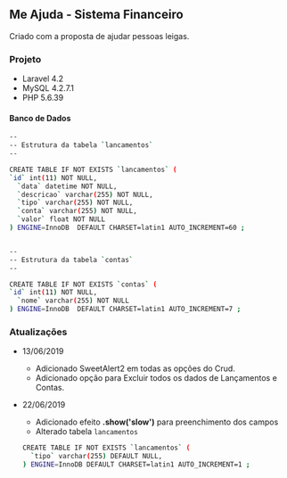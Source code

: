 ## Me Ajuda - Sistema Financeiro

Criado com a proposta de ajudar pessoas leigas.

### Projeto

- Laravel 4.2
- MySQL 4.2.7.1
- PHP 5.6.39

#### Banco de Dados

```sh
--
-- Estrutura da tabela `lancamentos`
--

CREATE TABLE IF NOT EXISTS `lancamentos` (
`id` int(11) NOT NULL,
  `data` datetime NOT NULL,
  `descricao` varchar(255) NOT NULL,
  `tipo` varchar(255) NOT NULL,
  `conta` varchar(255) NOT NULL,
  `valor` float NOT NULL
) ENGINE=InnoDB  DEFAULT CHARSET=latin1 AUTO_INCREMENT=60 ;
```

```sh

--
-- Estrutura da tabela `contas`
--

CREATE TABLE IF NOT EXISTS `contas` (
`id` int(11) NOT NULL,
  `nome` varchar(255) NOT NULL
) ENGINE=InnoDB  DEFAULT CHARSET=latin1 AUTO_INCREMENT=7 ;

```

### Atualizações

- 13/06/2019

  - Adicionado SweetAlert2 em todas as opções do Crud.
  - Adicionado opção para Excluir todos os dados de Lançamentos e Contas.

- 22/06/2019
  - Adicionado efeito **.show('slow')** para preenchimento dos campos
  - Alterado tabela `lancamentos`
  ```sh
  CREATE TABLE IF NOT EXISTS `lancamentos` (
    `tipo` varchar(255) DEFAULT NULL,
  ) ENGINE=InnoDB DEFAULT CHARSET=latin1 AUTO_INCREMENT=1 ;
  ```
